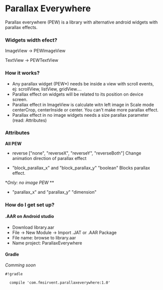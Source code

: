 # Parallax Everywhere #

Parallax everywhere (PEW) is a library with alternative android widgets with parallax effects.

### Widgets width efect? ###

ImageView -> PEWImageView

TextView -> PEWTextView

### How it works? ###

* Any parallax widget (PEW*) needs be inside a view with scroll events, ej: scrollView, listView, gridView....
* Parallax effect on widgets will be related to its position on device screen.
* Parallax effect in ImageView is calculate witn left image in Scale mode centerCrop, centerInside or center. You can't make more parallax effect.
* Parallax effect in no image widgets needs a size parallax parameter (read:  Attributes)


### Attributes ###

**All PEW**

* reverse ["none", "reverseX", "reverseY", "reverseBoth"]
  Change animation direction of parallax effect

* "block_parallax_x" and "block_parallax_y" "boolean"
  Blocks parallax effect.

**Only: no image PEW* **

* "parallax_x" and "parallax_y" "dimension"
  


### How do I get set up? ###

#### .AAR on Android studio ####
* Download library.aar
* File -> New Module -> Import .JAT or .AAR Package
* File name: browse to library.aar
* Name project: ParallaxEverywhere

#### Gradle ####
*Comming soon*

```
#!gradle

  compile 'com.fmsirvent.parallaxeverywhere:1.0'

```

